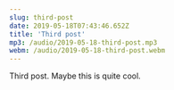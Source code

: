 ```yaml
---
slug: third-post
date: 2019-05-18T07:43:46.652Z
title: 'Third post'
mp3: /audio/2019-05-18-third-post.mp3
webm: /audio/2019-05-18-third-post.webm
---
```


Third post. Maybe this is quite cool.


